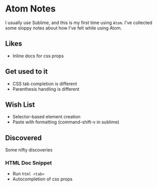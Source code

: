 # Atom Notes
I usually use Sublime, and this is my first time using `Atom`.
I've collected some sloppy notes about how I've felt while using Atom.

## Likes
* Inline docs for css props

## Get used to it
* CSS tab completion is different
* Parenthesis handling is different

## Wish List
* Selector-based element creation
* Paste with formatting (command-shift-v in sublime)

## Discovered
Some nifty discoveries

### HTML Doc Snippet
* Run `html <tab>`
* Autocompletion of css props
